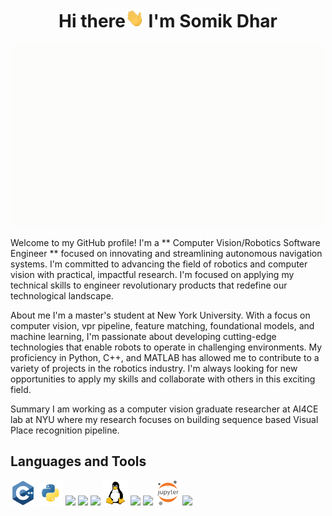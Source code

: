 <h1 align= "center"> Hi there<img src="https://github.com/somikdhar729/somikdhar729/blob/main/wave.gif" width="30px" height="30px"/> I'm Somik Dhar</h1>

<p align="center">
<img src="https://github.com/somikdhar729/somikdhar729/blob/main/tumblr_mz264jjFan1qav3uso2_r2_500.gif" style="width: auto; max-width: 100%; height: auto;">
</p>

<p>Welcome to my GitHub profile! I'm a ** Computer Vision/Robotics Software Engineer **  focused on innovating and streamlining autonomous navigation systems. I'm committed to advancing the field of robotics and computer vision with practical, impactful research. I'm focused on applying my technical skills to engineer revolutionary products that redefine our technological landscape.</p>


About me
 I'm a master's student at New York University. With a focus on computer vision, vpr pipeline, feature matching, foundational models, and machine learning, I'm passionate about developing cutting-edge technologies that enable robots to operate in challenging environments. My proficiency in Python, C++, and MATLAB has allowed me to contribute to a variety of projects in the robotics industry. I'm always looking for new opportunities to apply my skills and collaborate with others in this exciting field. 

Summary
I am working as a computer vision graduate researcher at AI4CE lab at NYU where my research focuses on building sequence based Visual Place recognition pipeline.

<h2> Languages and Tools </h2>
<code><img height="40" src="https://raw.githubusercontent.com/github/explore/80688e429a7d4ef2fca1e82350fe8e3517d3494d/topics/cpp/cpp.png"></code>
<code><img height="40" src="https://raw.githubusercontent.com/github/explore/80688e429a7d4ef2fca1e82350fe8e3517d3494d/topics/python/python.png"></code>
<code><img height="40" src="https://pytorch.org/assets/images/pytorch-logo.png"></code>
<code><img height="40" src="https://upload.wikimedia.org/wikipedia/commons/b/bb/Ros_logo.svg"></code>
<code><img height="40" src="https://upload.wikimedia.org/wikipedia/commons/3/32/OpenCV_Logo_with_text_svg_version.svg"></code>
<code><img height="40" src="https://raw.githubusercontent.com/github/explore/80688e429a7d4ef2fca1e82350fe8e3517d3494d/topics/linux/linux.png"></code>
<code><img height="40" src="https://github.com/somikdhar729/somikdhar729/assets/45973106/8495c5c4-e453-4eb7-91d1-c9529b8711dd"></code>
<code><img height="40" src="https://www.okan.edu.tr/uploads/c_1920x760/slider/matlab-simulink/mlsl-12062018.jpg"></code>
<code><img height="40" src="https://raw.githubusercontent.com/github/explore/80688e429a7d4ef2fca1e82350fe8e3517d3494d/topics/jupyter-notebook/jupyter-notebook.png"></code>
<code><img height="40" src="https://git-scm.com/images/logos/downloads/Git-Icon-1788C.png"></code>
